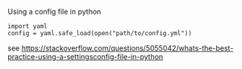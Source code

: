
Using a config file in python
```
import yaml
config = yaml.safe_load(open("path/to/config.yml"))
```
see https://stackoverflow.com/questions/5055042/whats-the-best-practice-using-a-settingsconfig-file-in-python

